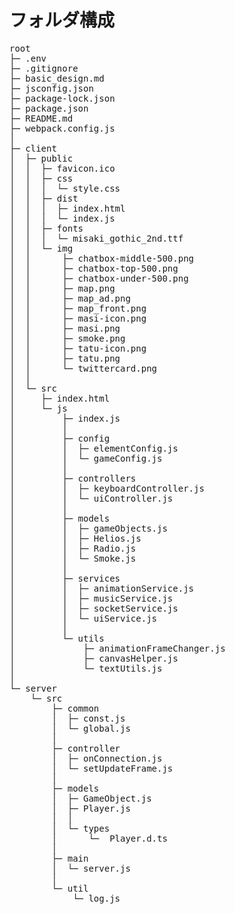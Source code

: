 # フォルダ構成

<pre>
root
├─ .env
├─ .gitignore
├─ basic_design.md
├─ jsconfig.json
├─ package-lock.json
├─ package.json
├─ README.md
├─ webpack.config.js
│
├─ client
│  ├─ public
│  │  ├─ favicon.ico
│  │  ├─ css
│  │  │  └─ style.css
│  │  ├─ dist
│  │  │  ├─ index.html
│  │  │  └─ index.js
│  │  ├─ fonts
│  │  │  └─ misaki_gothic_2nd.ttf
│  │  └─ img
│  │      ├─ chatbox-middle-500.png
│  │      ├─ chatbox-top-500.png
│  │      ├─ chatbox-under-500.png
│  │      ├─ map.png
│  │      ├─ map_ad.png
│  │      ├─ map_front.png
│  │      ├─ masi-icon.png
│  │      ├─ masi.png
│  │      ├─ smoke.png
│  │      ├─ tatu-icon.png
│  │      ├─ tatu.png
│  │      └─ twittercard.png
│  │
│  └─ src
│     ├─ index.html
│     └─ js
│         ├─ index.js
│         │
│         ├─ config
│         │  ├─ elementConfig.js
│         │  └─ gameConfig.js
│         │
│         ├─ controllers
│         │  ├─ keyboardController.js
│         │  └─ uiController.js
│         │
│         ├─ models
│         │  ├─ gameObjects.js
│         │  ├─ Helios.js
│         │  ├─ Radio.js
│         │  └─ Smoke.js
│         │
│         ├─ services
│         │  ├─ animationService.js
│         │  ├─ musicService.js
│         │  ├─ socketService.js
│         │  └─ uiService.js
│         │
│         └─ utils
│             ├─ animationFrameChanger.js
│             ├─ canvasHelper.js
│             └─ textUtils.js
│
└─ server
    └─ src
        ├─ common
        │  ├─ const.js
        │  └─ global.js
        │
        ├─ controller
        │  ├─ onConnection.js
        │  └─ setUpdateFrame.js
        │
        ├─ models
        │  ├─ GameObject.js
        │  ├─ Player.js
        │  │
        │  └─ types
        │      └─  Player.d.ts
        │
        ├─ main
        │  └─ server.js
        │
        └─ util
            └─ log.js
</pre>